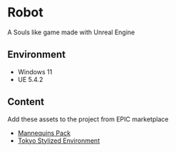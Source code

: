 # Robot
A Souls like game made with Unreal Engine

## Environment
- Windows 11
- UE 5.4.2

## Content
Add these assets to the project from EPIC marketplace
- [Mannequins Pack](https://www.unrealengine.com/marketplace/en-US/product/mannequins-asset-pack)
- [Tokyo Stylized Environment](https://www.unrealengine.com/marketplace/en-US/product/tokyo-stylized-environment)
